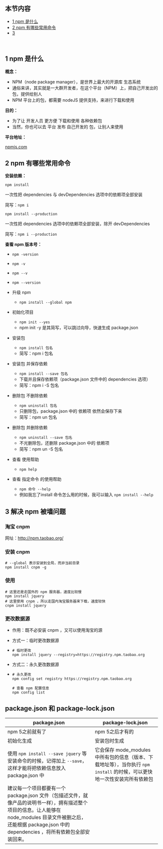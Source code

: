 ## 本节内容

- [1 npm 是什么](https://github.com/stevecchow/The-overview-of-node/blob/master/docs/2%20npm.md#1-npm-是什么)
- [2 npm 有哪些常用命令](https://github.com/stevecchow/The-overview-of-node/blob/master/docs/2%20npm.md#2-npm-有哪些常用命令)
- [3 ]()

<br/>

## 1 npm 是什么

**概念：**

- NPM（node package manager），是世界上最大的开源库 生态系统
- 通俗来讲，其实就是一大群开发者，在这个平台（NPM）上，把自己开发出的 包，提供给别人
- NPM 平台上的包，都需要 nodeJS 提供支持，来进行下载和使用

**目的：**

- 为了让 开发人员 更方便 下载和使用 各种依赖包
- 当然，你也可以去 平台 发布 自己开发的 包，让别人来使用

**平台地址：**

[npmjs.com](npmjs.com)



## 2 npm 有哪些常用命令

**安装依赖：**

`npm install`

一次性把 dependencies 与 devDependencies 选项中的依赖项全部安装

简写：`npm i`

`npm install --production`

一次性把 dependencies 选项中的依赖项全部安装，除开 devDependencies

简写：`npm i --production`



**查看 npm 版本号：**

  - `npm -version`
  - `npm -v`
  - `npm --v`
  - `npm --version`
- 升级 npm
  - `npm install --global npm`

- 初始化项目
  - `npm init --yes`
  - npm init -y 是其简写，可以跳过向导，快速生成 package.json 
- 安装包
  - `npm install 包名`
  - 简写：npm i 包名
- 安装包 并保存依赖
  - `npm install --save 包名`
  - 下载并且保存依赖项（package.json 文件中的 dependencies 选项）
  - 简写：npm i -S 包名
- 删除包 不删除依赖
  - `npm uninstall 包名`
  - 只删除包，package.json 中的 依赖项 依然会保存下来
  - 简写：npm un 包名
- 删除包 并删除依赖
  - `npm uninstall --save 包名`
  - 不光删除包，还删除 package.json 中的 依赖项
  - 简写：npm un -S 包名
- 查看 使用帮助
  - `npm help`
- 查看 指定命令 的使用帮助
  - `npm 命令 --help`
  - 例如我忘了install 命令怎么用的时候，我可以输入 `npm install --help`



## 3 解决 npm 被墙问题

### 淘宝 cnpm

网址：http://npm.taobao.org/



### 安装 cnpm

```shell
# --global 表示安装到全局，而非当前目录
npm install cnpm -g
```



### 使用

```shell
# 这里还是走国外的 npm 服务器，速度比较慢
npm install jquery
# 这里使用 cnpm ，所以走国内淘宝服务器来下载，速度较快
cnpm install jquery
```



### 更改数据源

- 作用：既不必安装 cnpm ，又可以使用淘宝的源

- 方式一：临时更改数据源

- ```shell
  # 临时更改
  npm install jquery --registry=https://registry.npm.taobao.org
  ```

- 方式二：永久更改数据源

- ```shell
  # 永久更改
  npm config set registry https://registry.npm.taobao.org
  
  # 查看 npm 配置信息
  npm config list
  ```



## package.json 和 package-lock.json

| package.json                                                 | package-lock.json                                            |
| ------------------------------------------------------------ | ------------------------------------------------------------ |
| npm 5之前就有了                                              | npm 5之后才有的                                              |
| 初始化生成                                                   | 安装包时生成                                                 |
| 使用 `npm install --save jquery` 等安装命令的时候，记得加上 `--save`，这样才能将把依赖信息放入 package.json 中 | 它会保存 mode_modules 中所有包的信息（版本、下载地址等），当你执行 `npm install` 的时候，可以更快地一次性安装完所有依赖包 |
| 建议每一个项目都要有一个 package.json 文件（包描述文件，就像产品的说明书一样），拥有描述整个项目的信息。让人能够在 node_modules 目录文件被删之后，还能根据 package.json 中的 dependencies ，将所有依赖包全部安装回来。 |                                                              |

